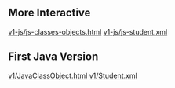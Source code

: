 ## More Interactive
[v1-js/js-classes-objects.html](v1-js/js-classes-objects.html)
[v1-js/js-student.xml](v1-js/js-student.xml)

## First Java Version
[v1/JavaClassObject.html](v1/JavaClassObject.html)
[v1/Student.xml](v1/Student.xml)
